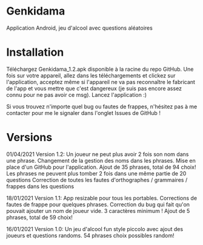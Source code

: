 # Genkidama
Application Android, jeu d'alcool avec questions aléatoires


# Installation
Téléchargez Genkidama_1.2.apk disponible à la racine du repo GitHub.
Une fois sur votre appareil, allez dans les téléchargements et clickez sur l'application, acceptez même si l'appareil ne va pas reconnaître le fabricant de l'app et vous mettre que c'est dangereux (je suis pas encore assez connu pour ne pas avoir ce msg).
Lancez l'application :)

Si vous trouvez n'importe quel bug ou fautes de frappes, n'hésitez pas à me contacter pour me le signaler dans l'onglet Issues de GitHub !

# Versions

01/04/2021 Version 1.2:
Un joueur ne peut plus avoir 2 fois son nom dans une phrase.
Changement de la gestion des noms dans les phrases.
Mise en place d'un GitHub pour l'application.
Ajout de 35 phrases, total de 94 choix!
Les phrases ne peuvent plus tomber 2 fois dans une même partie de 20 questions
Correction de toutes les fautes d'orthographes / grammaires / frappes dans les questions
 
18/01/2021 Version 1.1:
App resizable pour tous les portables.
Corrections de fautes de frappe pour quelques phrases.
Correction du bug qui fait qu'on pouvait ajouter un nom de joueur vide. 3 caractères minimum !
Ajout de 5 phrases, total de 59 choix!
 
16/01/2021 Version 1.0:
Un jeu d'alcool fun style piccolo avec ajout des joueurs et questions randoms.
54 phrases choix possibles random!
